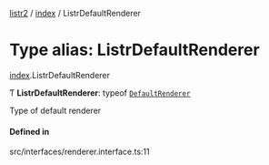 [listr2](../README.md) / [index](../modules/index.md) / ListrDefaultRenderer

# Type alias: ListrDefaultRenderer

[index](../modules/index.md).ListrDefaultRenderer

Ƭ **ListrDefaultRenderer**: typeof [`DefaultRenderer`](../classes/renderer_default_renderer.DefaultRenderer.md)

Type of default renderer

#### Defined in

src/interfaces/renderer.interface.ts:11
